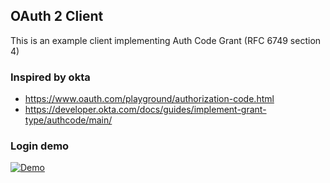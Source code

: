 ## OAuth 2 Client

This is an example client implementing Auth Code Grant (RFC 6749 section 4)


### Inspired by okta
- https://www.oauth.com/playground/authorization-code.html
- https://developer.okta.com/docs/guides/implement-grant-type/authcode/main/

### Login demo
[![Demo](https://youtu.be/B7GpdJTxUzY)](https://youtu.be/B7GpdJTxUzY)
